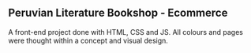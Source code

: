 ## Peruvian Literature Bookshop - Ecommerce
A front-end project done with HTML, CSS and JS. All colours and pages were thought within a concept and visual design.
